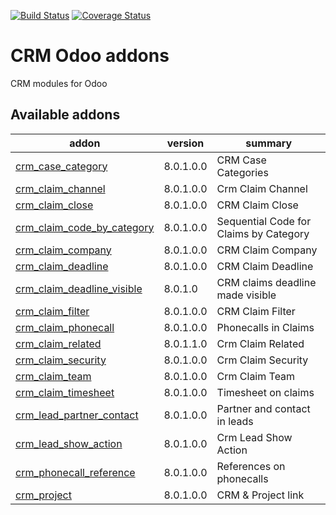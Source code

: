 [![Build Status](https://travis-ci.org/avanzosc/crm-addons.svg?branch=8.0)](https://travis-ci.org/avanzosc/crm-addons)
[![Coverage Status](https://coveralls.io/repos/github/avanzosc/crm-addons/badge.svg?branch=8.0)](https://coveralls.io/github/avanzosc/crm-addons?branch=8.0)

CRM Odoo addons
===============

CRM modules for Odoo

[//]: # (addons)

Available addons
----------------
addon | version | summary
--- | --- | ---
[crm_case_category](crm_case_categ/) | 8.0.1.0.0 | CRM Case Categories
[crm_claim_channel](crm_claim_channel/) | 8.0.1.0.0 | Crm Claim Channel
[crm_claim_close](crm_claim_close/) | 8.0.1.0.0 | CRM Claim Close
[crm_claim_code_by_category](crm_claim_code_by_category/) | 8.0.1.0.0 | Sequential Code for Claims by Category
[crm_claim_company](crm_claim_company/) | 8.0.1.0.0 | CRM Claim Company
[crm_claim_deadline](crm_claim_deadline/) | 8.0.1.0.0 | CRM Claim Deadline
[crm_claim_deadline_visible](crm_claim_deadline_visible/) | 8.0.1.0 | CRM claims deadline made visible
[crm_claim_filter](crm_claim_filter/) | 8.0.1.0.0 | CRM Claim Filter
[crm_claim_phonecall](crm_claim_phonecall/) | 8.0.1.0.0 | Phonecalls in Claims
[crm_claim_related](crm_claim_related/) | 8.0.1.1.0 | Crm Claim Related
[crm_claim_security](crm_claim_security/) | 8.0.1.0.0 | Crm Claim Security
[crm_claim_team](crm_claim_team/) | 8.0.1.0.0 | Crm Claim Team
[crm_claim_timesheet](crm_claim_timesheet/) | 8.0.1.0.0 | Timesheet on claims
[crm_lead_partner_contact](crm_lead_partner_contact/) | 8.0.1.0.0 | Partner and contact in leads
[crm_lead_show_action](crm_lead_show_action/) | 8.0.1.0.0 | Crm Lead Show Action
[crm_phonecall_reference](crm_phonecall_reference/) | 8.0.1.0.0 | References on phonecalls
[crm_project](crm_project/) | 8.0.1.0.0 | CRM & Project link

[//]: # (end addons)
